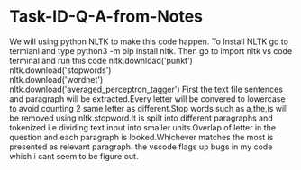 # Task-ID-Q-A-from-Notes
We will using python NLTK to make this code happen.
To Install NLTK go to termianl and type python3 -m pip install nltk.
Then go to import nltk vs code terminal and run this code 
nltk.download('punkt')        
nltk.download('stopwords')    
nltk.download('wordnet')    
nltk.download('averaged_perceptron_tagger')
First the text file sentences and paragraph will be extracted.Every letter will be convered to lowercase to avoid counting 2 same letter as different.Stop words such as a,the,is will be removed using nltk.stopword.It is spilt into different paragraphs and tokenized i.e dividing text input into smaller units.Overlap of letter in the question and each paragraph is looked.Whichever matches the most is presented as relevant paragraph. the vscode flags up bugs in my code which i cant seem to be figure out.
